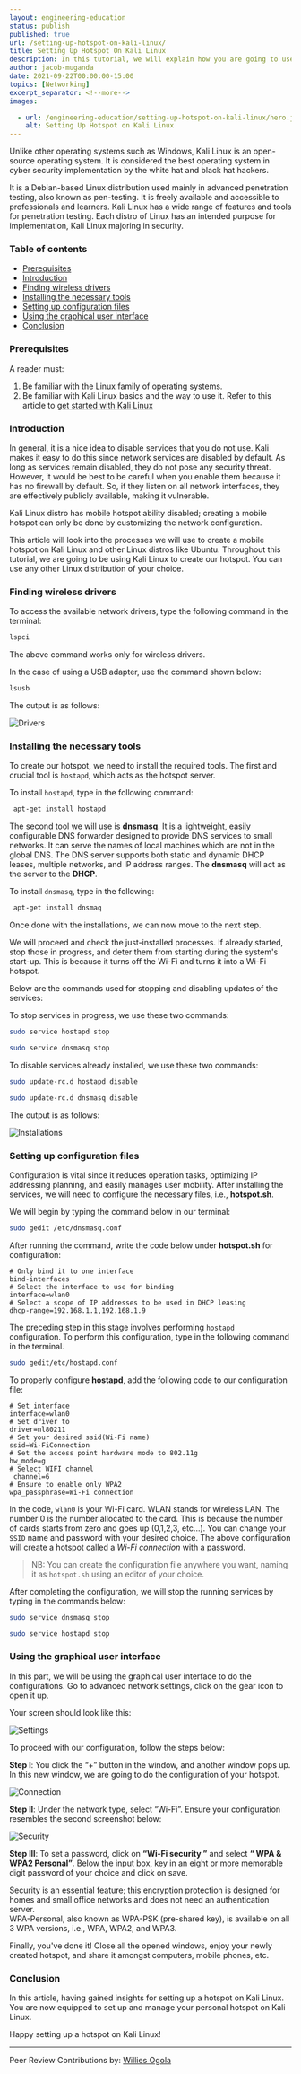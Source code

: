 ```yaml
---
layout: engineering-education
status: publish
published: true
url: /setting-up-hotspot-on-kali-linux/
title: Setting Up Hotspot On Kali Linux
description: In this tutorial, we will explain how you are going to use Kali Linux to create your hotspot.
author: jacob-muganda
date: 2021-09-22T00:00:00-15:00
topics: [Networking]
excerpt_separator: <!--more-->
images:

  - url: /engineering-education/setting-up-hotspot-on-kali-linux/hero.jpg
    alt: Setting Up Hotspot on Kali Linux
---
```

Unlike other operating systems such as Windows, Kali Linux is an open-source operating system. It is considered the best operating system in cyber security implementation by the white hat and black hat hackers. 
<!--more-->
It is a Debian-based Linux distribution used mainly in advanced penetration testing, also known as pen-testing. It is freely available and accessible to professionals and learners.
Kali Linux has a wide range of features and tools for penetration testing. Each distro of Linux has an intended purpose for implementation, Kali Linux majoring in security.

### Table of contents
- [Prerequisites](#prerequisites)
- [Introduction](#introduction)
- [Finding wireless drivers](#finding-wireless-drivers)
- [Installing the necessary tools](#installing-the-necessary-tools)
- [Setting up configuration files](#setting-up-configuration-files)
- [Using the graphical user interface](#using-the-graphical-user-interface)
- [Conclusion](#conclusion)

### Prerequisites
A reader must:

1. Be familiar with the Linux family of operating systems.
2. Be familiar with Kali Linux basics and the way to use it. Refer to this article to [get started with Kali Linux](/engineering-education/getting-started-with-kali-linux/)

### Introduction
In general, it is a nice idea to disable services that you do not use. Kali makes it easy to do this since network services are disabled by default. As long as services remain disabled, they do not pose any security threat. However, it would be best to be careful when you enable them because it has no firewall by default. So, if they listen on all network interfaces, they are effectively publicly available, making it vulnerable.

Kali Linux distro has mobile hotspot ability disabled; creating a mobile hotspot can only be done by customizing the network configuration.

This article will look into the processes we will use to create a mobile hotspot on Kali Linux and other Linux distros like Ubuntu. Throughout this tutorial, we are going to be using Kali Linux to create our hotspot. You can use any other Linux distribution of your choice.

### Finding wireless drivers
To access the available network drivers, type the following command in the terminal: 

```bash
lspci
```
The above command works only for wireless drivers.

In the case of using a USB adapter, use the command shown below:

 ```bash
 lsusb
 ```
 The output is as follows:

 ![Drivers](/engineering-education/setting-up-hotspot-on-kali-linux/drivers.png)

### Installing the necessary tools
To create our hotspot, we need to install the required tools. The first and crucial tool is `hostapd`, which acts as the hotspot server.

To install `hostapd`, type in the following command:

```bash
 apt-get install hostapd
 ```
 
The second tool we will use is **dnsmasq**. It is a lightweight, easily configurable DNS forwarder designed to provide DNS services to small networks. It can serve the names of local machines which are not in the global DNS. The DNS server supports both static and dynamic DHCP leases, multiple networks, and IP address ranges. The **dnsmasq** will act as the server to the  **DHCP**.

To install `dnsmasq`, type in the following:
 
```bash
 apt-get install dnsmaq
 ```
 
Once done with the installations, we can now move to the next step.

We will proceed and check the just-installed processes. If already started, stop those in progress, and deter them from starting during the system's start-up. This is because it turns off the Wi-Fi and turns it into a Wi-Fi hotspot.

Below are the commands used for stopping and disabling updates of the services:

To stop services in progress, we use these two commands:

```bash
sudo service hostapd stop
```
```bash
sudo service dnsmasq stop
```
To disable services already installed, we use these two commands:

```bash
sudo update-rc.d hostapd disable
```
```bash
sudo update-rc.d dnsmasq disable
```
The output is as follows:

![Installations](/engineering-education/setting-up-hotspot-on-kali-linux/installations.png)

 ###  Setting up configuration files
Configuration is vital since it reduces operation tasks, optimizing IP addressing planning, and easily manages user mobility. After installing the services, we will need to configure the necessary files, i.e., **hotspot.sh**.

We will begin by typing the command below in our terminal:

```bash
sudo gedit /etc/dnsmasq.conf
```
After running the command, write the code below under **hotspot.sh** for configuration:

```
# Only bind it to one interface
bind-interfaces
# Select the interface to use for binding
interface=wlan0
# Select a scope of IP addresses to be used in DHCP leasing
dhcp-range=192.168.1.1,192.168.1.9
```

The preceding step in this stage involves performing `hostapd ` configuration. To perform this configuration, type in the following command in the terminal.

```bash
sudo gedit/etc/hostapd.conf
```
To properly configure **hostapd**, add the following code to our configuration file:

```
# Set interface
interface=wlan0
# Set driver to
driver=nl80211
# Set your desired ssid(Wi-Fi name)
ssid=Wi-FiConnection
# Set the access point hardware mode to 802.11g
hw_mode=g
# Select WIFI channel
 channel=6
# Ensure to enable only WPA2 
wpa_passphrase=Wi-Fi connection
```
In the code, `wlan0` is your Wi-Fi card. WLAN stands for wireless LAN. The number 0 is the number allocated to the card. This is because the number of cards starts from zero and goes up (0,1,2,3, etc...).
You can change your `SSID` name and password with your desired choice. The above configuration will create a hotspot called a *Wi-Fi connection* with a password.
>NB:  You can create the configuration file anywhere you want, naming it as  `hotspot.sh` using an editor of your choice.

After completing the configuration, we will stop the running services by typing in the commands below:

```bash
sudo service dnsmasq stop
```
```bash
sudo service hostapd stop
```
 
### Using the graphical user interface
In this part, we will be using the graphical user interface to do the configurations. Go to advanced network settings, click on the gear icon to open it up. 

Your screen should look like this: 

![Settings](/engineering-education/setting-up-hotspot-on-kali-linux/settings.png)

To proceed with our configuration, follow the steps below:

**Step I**: You click the “+”  button in the window, and another window pops up. In this new window, we are going to do the configuration of your hotspot.

![Connection](/engineering-education/setting-up-hotspot-on-kali-linux/connection.png)

**Step II**: Under the network type, select “Wi-Fi”. Ensure your configuration resembles the second screenshot  below:

![Security](/engineering-education/setting-up-hotspot-on-kali-linux/security.png) 

**Step III**: To set a password, click on **“Wi-Fi security ”** and select **“ WPA & WPA2 Personal”**. Below the input box, key in an eight or more memorable digit password of your choice and click on save.

Security is an essential feature; this encryption protection is designed for homes and small office networks and does not need an authentication server.  
WPA-Personal, also known as WPA-PSK (pre-shared key), is available on all 3 WPA versions, i.e., WPA, WPA2, and WPA3. 

Finally, you've done it! Close all the opened windows, enjoy your newly created hotspot, and share it amongst computers, mobile phones, etc.

### Conclusion
In this article, having gained insights for setting up a hotspot on Kali Linux. You are now equipped to set up and manage your personal hotspot on Kali Linux.

Happy setting up a hotspot on Kali Linux!

---
Peer Review Contributions by: [Willies Ogola](/engineering-education/authors/willies-ogola/)

